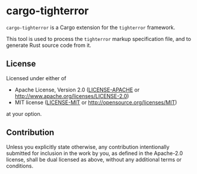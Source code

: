 # cargo-tighterror

`cargo-tighterror` is a Cargo extension for the `tighterror` framework.

This tool is used to process the `tighterror` markup specification file, and to
generate Rust source code from it.

## License

Licensed under either of

* Apache License, Version 2.0
  ([LICENSE-APACHE](../../LICENSE-APACHE) or <http://www.apache.org/licenses/LICENSE-2.0>)
* MIT license
  ([LICENSE-MIT](../../LICENSE-MIT) or <http://opensource.org/licenses/MIT>)

at your option.

## Contribution

Unless you explicitly state otherwise, any contribution intentionally submitted
for inclusion in the work by you, as defined in the Apache-2.0 license, shall be
dual licensed as above, without any additional terms or conditions.
